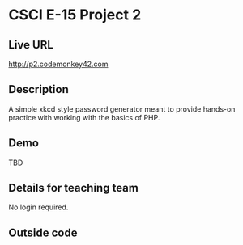 # CSCI E-15 Project 2

## Live URL
<http://p2.codemonkey42.com>

## Description
A simple xkcd style password generator meant to provide hands-on practice with working with the basics of PHP.

## Demo
TBD

## Details for teaching team
No login required.

## Outside code
